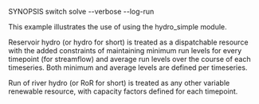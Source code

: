 SYNOPSIS
	switch solve --verbose --log-run

This example illustrates the use of using the hydro_simple module. 

Reservoir hydro (or hydro for short) is treated as a dispatchable
resource with the added constraints of maintaining minimum run levels
for every timepoint (for streamflow) and average run levels over the
course of each timeseries. Both minimum and average levels are defined
per timeseries.

Run of river hydro (or RoR for short) is treated as any other variable
renewable resource, with capacity factors defined for each timepoint.
